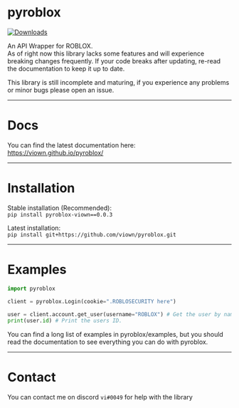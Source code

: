 # pyroblox
[![Downloads](https://pepy.tech/badge/pyroblox-viown)](https://pepy.tech/project/pyroblox-viown)

An API Wrapper for ROBLOX.  
As of right now this library lacks some features and will experience breaking changes frequently. If your code breaks after updating, re-read the documentation to keep it up to date.

This library is still incomplete and maturing, if you experience any problems or minor bugs please open an issue.
***
# Docs
You can find the latest documentation here:
https://viown.github.io/pyroblox/
***
# Installation

Stable installation (Recommended):  
```pip install pyroblox-viown==0.0.3```

Latest installation:  
```pip install git+https://github.com/viown/pyroblox.git```
***
# Examples

```py
import pyroblox

client = pyroblox.Login(cookie=".ROBLOSECURITY here")

user = client.account.get_user(username="ROBLOX") # Get the user by name/id
print(user.id) # Print the users ID.
```

You can find a long list of examples in pyroblox/examples, but you should read the documentation to see everything you can do with pyroblox.
***
# Contact

You can contact me on discord ```vi#0049``` for help with the library
